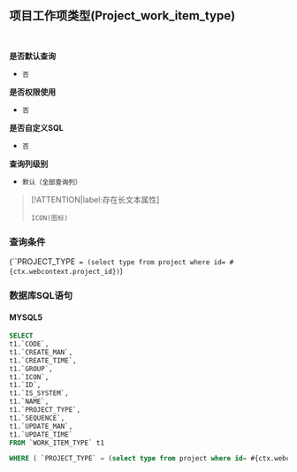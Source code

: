 ## 项目工作项类型(Project_work_item_type) <!-- {docsify-ignore-all} -->



<br>
<p class="panel-title"><b>是否默认查询</b></p>

* `否`

<p class="panel-title"><b>是否权限使用</b></p>

* `否`

<p class="panel-title"><b>是否自定义SQL</b></p>

* `否`

<p class="panel-title"><b>查询列级别</b></p>

* `默认（全部查询列）`

> [!ATTENTION|label:存在长文本属性]
>
> `ICON(图标)`



### 查询条件

(``PROJECT_TYPE` = (select type from project where id= #{ctx.webcontext.project_id})`)



### 数据库SQL语句

#### MYSQL5

```sql
SELECT
t1.`CODE`,
t1.`CREATE_MAN`,
t1.`CREATE_TIME`,
t1.`GROUP`,
t1.`ICON`,
t1.`ID`,
t1.`IS_SYSTEM`,
t1.`NAME`,
t1.`PROJECT_TYPE`,
t1.`SEQUENCE`,
t1.`UPDATE_MAN`,
t1.`UPDATE_TIME`
FROM `WORK_ITEM_TYPE` t1 

WHERE ( `PROJECT_TYPE` = (select type from project where id= #{ctx.webcontext.project_id}) )
```
